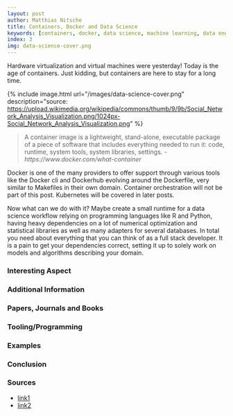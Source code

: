 ```yaml
---
layout: post
author: Matthias Nitsche
title: Containers, Docker and Data Science
keywords: [containers, docker, data science, machine learning, data engineering]
index: 3
img: data-science-cover.png
---
```


Hardware virtualization and virtual machines were yesterday! Today is the age of containers. Just kidding, but containers are here to stay for a long time. 

{% include image.html url="/images/data-science-cover.png" description="source: https://upload.wikimedia.org/wikipedia/commons/thumb/9/9b/Social_Network_Analysis_Visualization.png/1024px-Social_Network_Analysis_Visualization.png" %}

<blockquote>A container image is a lightweight, stand-alone, executable package of a piece of software that includes everything needed to run it: code, runtime, system tools, system libraries, settings. 
<cite>- https://www.docker.com/what-container</cite></blockquote>

Docker is one of the many providers to offer support through various tools like the Docker cli and Dockerhub evolving around the Dockerfile, very similar to Makefiles in their own domain. 
Container orchestration will not be part of this post. Kubernetes will be covered in later posts.

Now what can we do with it? Maybe create a small runtime for a data science workflow relying on programming languages like R and Python, having heavy dependencies on a lot of numerical optimization and statistical libraries as well as many adapters for several databases. In total you need about everything that you can think of as a full stack developer. It is a pain to get your dependencies correct, setting it up to solely work on models and algorithms describing your domain.


### Interesting Aspect

### Additional Information

### Papers, Journals and Books

### Tooling/Programming

### Examples

### Conclusion

### Sources

- [link1](https://google.com)
- [link2](https://google.com)

